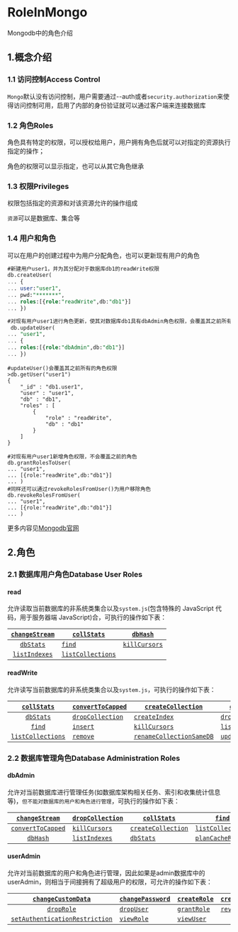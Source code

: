 # RoleInMongo

Mongodb中的角色介绍

## 1.概念介绍

### 1.1 访问控制Access Control

`Mongo`默认没有访问控制，用户需要通过--auth或者`security.authorization`来使得访问控制可用，启用了内部的身份验证就可以通过客户端来连接数据库

### 1.2 角色Roles

角色具有特定的权限，可以授权给用户，用户拥有角色后就可以对指定的资源执行指定的操作；

角色的权限可以显示指定，也可以从其它角色继承

### 1.3 权限Privileges

权限包括指定的资源和对该资源允许的操作组成

`资源`可以是数据库、集合等

### 1.4 用户和角色

可以在用户的创建过程中为用户分配角色，也可以更新现有用户的角色

```sql
#新建用户user1，并为其分配对于数据库db1的readWrite权限
db.createUser(
... {
... user:"user1",
... pwd:"*******",
... roles:[{role:"readWrite",db:"db1"}]
... })
```

```sql
#对现有用户user1进行角色更新，使其对数据库db1具有dbAdmin角色权限，会覆盖其之前所有的角色权限
 db.updateUser(
... "user1",
... {
... roles:[{role:"dbAdmin",db:"db1"}]
... })
```

```
#updateUser()会覆盖其之前所有的角色权限
>db.getUser("user1")
{
	"_id" : "db1.user1",
	"user" : "user1",
	"db" : "db1",
	"roles" : [
		{
			"role" : "readWrite",
			"db" : "db1"
		}
	]
}
```

```
#对现有用户user1新增角色权限，不会覆盖之前的角色
db.grantRolesToUser(
... "user1",
... [{role:"readWrite",db:"db1"}]
... )
#同样还可以通过revokeRolesFromUser()为用户移除角色
db.revokeRolesFromUser(
... "user1",
... [{role:"readWrite",db:"db1"}]
... )
```

更多内容见[Mongodb官网]( https://docs.mongodb.com/manual/reference/method/js-user-management/)

## 2.角色

### 2.1 数据库用户角色Database User Roles

#### read

允许读取当前数据库的非系统类集合以及`system.js`(包含特殊的 JavaScript 代码，用于服务器端 JavaScript)合，可执行的操作如下表：

| [`changeStream`](https://docs.mongodb.com/manual/reference/privilege-actions/#changeStream) | [`collStats`](https://docs.mongodb.com/manual/reference/privilege-actions/#collStats) | [`dbHash`](https://docs.mongodb.com/manual/reference/privilege-actions/#dbHash) |
| :----------------------------------------------------------: | ------------------------------------------------------------ | ------------------------------------------------------------ |
| [`dbStats`](https://docs.mongodb.com/manual/reference/privilege-actions/#dbStats) | [`find`](https://docs.mongodb.com/manual/reference/privilege-actions/#find) | [`killCursors`](https://docs.mongodb.com/manual/reference/privilege-actions/#killCursors) |
| [`listIndexes`](https://docs.mongodb.com/manual/reference/privilege-actions/#listIndexes) | [`listCollections`](https://docs.mongodb.com/manual/reference/privilege-actions/#listCollections) |                                                              |

#### readWrite

允许读写当前数据库的非系统类集合以及`system.js`，可执行的操作如下表：

| [`collStats`](https://docs.mongodb.com/manual/reference/privilege-actions/#collStats) | [`convertToCapped`](https://docs.mongodb.com/manual/reference/privilege-actions/#convertToCapped) | [`createCollection`](https://docs.mongodb.com/manual/reference/privilege-actions/#createCollection) | [`dbHash`](https://docs.mongodb.com/manual/reference/privilege-actions/#dbHash) |
| :----------------------------------------------------------: | ------------------------------------------------------------ | ------------------------------------------------------------ | ------------------------------------------------------------ |
| [`dbStats`](https://docs.mongodb.com/manual/reference/privilege-actions/#dbStats) | [`dropCollection`](https://docs.mongodb.com/manual/reference/privilege-actions/#dropCollection) | [`createIndex`](https://docs.mongodb.com/manual/reference/privilege-actions/#createIndex) | [`dropIndex`](https://docs.mongodb.com/manual/reference/privilege-actions/#dropIndex) |
| [`find`](https://docs.mongodb.com/manual/reference/privilege-actions/#find) | [`insert`](https://docs.mongodb.com/manual/reference/privilege-actions/#insert) | [`killCursors`](https://docs.mongodb.com/manual/reference/privilege-actions/#killCursors) | [`listIndexes`](https://docs.mongodb.com/manual/reference/privilege-actions/#listIndexes) |
| [`listCollections`](https://docs.mongodb.com/manual/reference/privilege-actions/#listCollections) | [`remove`](https://docs.mongodb.com/manual/reference/privilege-actions/#remove) | [`renameCollectionSameDB`](https://docs.mongodb.com/manual/reference/privilege-actions/#renameCollectionSameDB) | [`update`](https://docs.mongodb.com/manual/reference/privilege-actions/#update) |

### 2.2 数据库管理角色Database Administration Roles

#### dbAdmin

允许对当前数据库进行管理任务(如数据库架构相关任务、索引和收集统计信息等)，`但不能对数据库的用户和角色进行管理`，可执行的操作如下表：

| [`changeStream`](https://docs.mongodb.com/manual/reference/privilege-actions/#changeStream) | [`dropCollection`](https://docs.mongodb.com/manual/reference/privilege-actions/#dropCollection) | [`collStats`](https://docs.mongodb.com/manual/reference/privilege-actions/#collStats) | [`find`](https://docs.mongodb.com/manual/reference/privilege-actions/#find) |
| :----------------------------------------------------------: | ------------------------------------------------------------ | ------------------------------------------------------------ | ------------------------------------------------------------ |
| [`convertToCapped`](https://docs.mongodb.com/manual/reference/privilege-actions/#convertToCapped) | [`killCursors`](https://docs.mongodb.com/manual/reference/privilege-actions/#killCursors) | [`createCollection`](https://docs.mongodb.com/manual/reference/privilege-actions/#createCollection) | [`listCollections`](https://docs.mongodb.com/manual/reference/privilege-actions/#listCollections) |
| [`dbHash`](https://docs.mongodb.com/manual/reference/privilege-actions/#dbHash) | [`listIndexes`](https://docs.mongodb.com/manual/reference/privilege-actions/#listIndexes) | [`dbStats`](https://docs.mongodb.com/manual/reference/privilege-actions/#dbStats) | [`planCacheRead`](https://docs.mongodb.com/manual/reference/privilege-actions/#planCacheRead) |

#### userAdmin

允许对当前数据库的用户和角色进行管理，因此如果是admin数据库中的userAdmin，则相当于间接拥有了超级用户的权限，可允许的操作如下表：

| [`changeCustomData`](https://docs.mongodb.com/manual/reference/privilege-actions/#changeCustomData) | [`changePassword`](https://docs.mongodb.com/manual/reference/privilege-actions/#changePassword) | [`createRole`](https://docs.mongodb.com/manual/reference/privilege-actions/#createRole) | [`createUser`](https://docs.mongodb.com/manual/reference/privilege-actions/#createUser) |
| :----------------------------------------------------------: | ------------------------------------------------------------ | ------------------------------------------------------------ | ------------------------------------------------------------ |
| [`dropRole`](https://docs.mongodb.com/manual/reference/privilege-actions/#dropRole) | [`dropUser`](https://docs.mongodb.com/manual/reference/privilege-actions/#dropUser) | [`grantRole`](https://docs.mongodb.com/manual/reference/privilege-actions/#grantRole) | [`revokeRole`](https://docs.mongodb.com/manual/reference/privilege-actions/#revokeRole) |
| [`setAuthenticationRestriction`](https://docs.mongodb.com/manual/reference/privilege-actions/#setAuthenticationRestriction) | [`viewRole`](https://docs.mongodb.com/manual/reference/privilege-actions/#viewRole) | [`viewUser`](https://docs.mongodb.com/manual/reference/privilege-actions/#viewUser) |                                                              |



